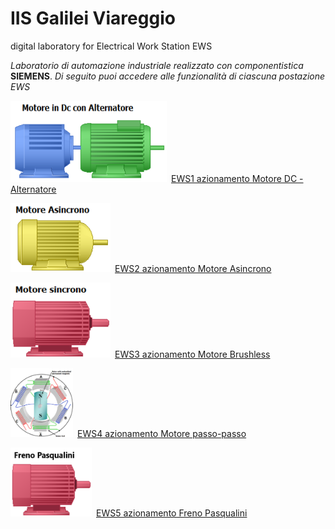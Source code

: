 # IIS Galilei Viareggio
digital laboratory for Electrical Work Station EWS

*Laboratorio di automazione industriale realizzato con componentistica* **SIEMENS**.
*Di seguito puoi accedere alle funzionalità di ciascuna postazione EWS*

<img src="image/acdcmachine.png" width="250" height="130">&ensp;[EWS1 azionamento Motore DC - Alternatore](/ews1.md)

<img src="image/asincrono.png" width="160" height="110">&ensp;[EWS2 azionamento Motore Asincrono](/ews2.md)

<img src="image/sincrono.png" width="160" height="120">&ensp;[EWS3 azionamento Motore Brushless](/ews3.md)

<img src="image/stepper.png" width="100" height="110">&ensp;[EWS4 azionamento Motore passo-passo](/ews4.md)

<img src="image/pasqualini.png" width="130" height="110">&ensp;[EWS5 azionamento Freno Pasqualini](/ews5.md)


